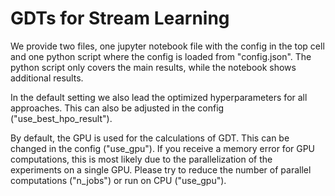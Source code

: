 # GDTs for Stream Learning

We provide two files, one jupyter notebook file with the config in the top cell and one python script where the config is loaded from "config.json". The python script only covers the main results, while the notebook shows additional results.

In the default setting we also lead the optimized hyperparameters for all approaches. This can also be adjusted in the config ("use_best_hpo_result").

By default, the GPU is used for the calculations of GDT. This can be changed in the config ("use_gpu"). If you receive a memory error for GPU computations, this is most likely due to the parallelization of the experiments on a single GPU. Please try to reduce the number of parallel computations ("n_jobs") or run on CPU ("use_gpu").
